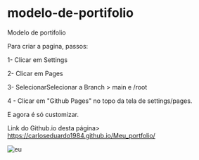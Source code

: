 # modelo-de-portifolio
Modelo de portifolio

Para criar a pagina, passos:

1- Clicar em Settings

2- Clicar em Pages

3- SelecionarSelecionar a Branch > main e /root

4 - Clicar em "Github Pages" no topo da tela de settings/pages.

E agora é só customizar.

Link do Github.io desta página> https://carloseduardo1984.github.io/Meu_portfolio/


![eu](https://user-images.githubusercontent.com/33332202/225769349-ccab2cf7-9982-476c-9a9e-0d410ba9b2d0.jpg)
